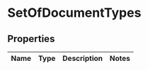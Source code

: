 
# SetOfDocumentTypes

## Properties
Name | Type | Description | Notes
------------ | ------------- | ------------- | -------------




